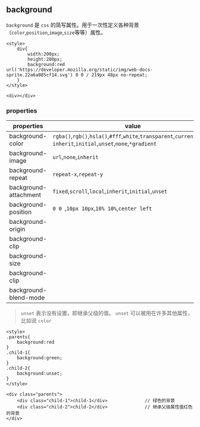 
## background

`background` 是 `css` 的简写属性。用于一次性定义各种背景（`color`,`position`,`image`,`size`等等）属性。 

```copy
<style>
    div{
        width:200px;
        height:200px;
        background:red url('https://developer.mozilla.org/static/img/web-docs-sprite.22a6a085cf14.svg') 0 0 / 219px 48px no-repeat;
    }
</style>

<div></div>
```

### properties

|properties|value|
|---|---|
|background-color|`rgba()`,`rgb()`,`hsla()`,`#fff`,`white`,`transparent`,`currentColor`,<br>`inherit`,`initial`,`unset`,`none`,`*gradient`|
|background-image|`url`,`none`,`inherit`|
|background-repeat|`repeat-x`,`repeat-y`|
|background-attachment|`fixed`,`scroll`,`local`,`inherit`,`initial`,`unset`|
|background-position|`0 0 `,`10px 10px`,`10% 10%`,`center left`|
|background-origin||
|background-clip||
|background-size||
|background-clip||
|background-blend-mode||

>`unset` 表示没有设置，即继承父级的值。 `unset` 可以被用在许多其他属性，比如说 `color`

```copy
<style>
.parents{
    background:red
}
.child-1{
    background:green;
}
.child-2{
    background:unset;
}
</style>

<div class="parents">
    <div class="child-1">child-1</div>              // 绿色的背景
    <div class="child-2">child-2</div>              // 继承父级属性值红色的背景
</div>
```
